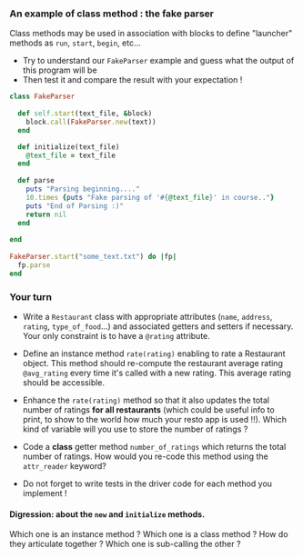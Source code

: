### An example of class method : the fake parser
Class methods may be used in association with blocks to define "launcher" methods as `run`, `start`, `begin`, etc...
* Try to understand our `FakeParser` example and guess what the output of this program will be
* Then test it and compare the result with your expectation !

```ruby
class FakeParser
  
  def self.start(text_file, &block)
    block.call(FakeParser.new(text))
  end

  def initialize(text_file)
    @text_file = text_file 
  end
   
  def parse
    puts "Parsing beginning...."
    10.times {puts "Fake parsing of '#{@text_file}' in course.."}
    puts "End of Parsing :)"
    return nil
  end
  
end
  
FakeParser.start("some_text.txt") do |fp|
  fp.parse
end
```

### Your turn
* Write a `Restaurant` class with appropriate attributes (`name`, `address`, `rating`, `type_of_food`...) and associated getters and setters if necessary. Your only constraint is to have a `@rating` attribute.

* Define an instance method `rate(rating)` enabling to rate a Restaurant object. This method should re-compute the restaurant average rating `@avg_rating` every time it's called with a new rating. This average rating should be accessible. 

* Enhance the `rate(rating)` method so that it also updates the total number of ratings **for all restaurants** (which could be useful info to print, to show to the world how much your resto app is used !!). Which kind of variable will you use to store the number of ratings ? 

* Code a **class** getter method `number_of_ratings` which returns the total number of ratings. How would you re-code this method using the `attr_reader` keyword?

* Do not forget to write tests in the driver code for each method you implement !

#### Digression: about the `new` and `initialize` methods.
Which one is an instance method ? Which one is a class method ? How do they articulate together ? Which one is sub-calling the other ?